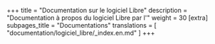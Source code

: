 +++
title = "Documentation sur le logiciel Libre"
description = "Documentation à propos du logiciel Libre par l'"
weight = 30
[extra]
subpages_title = "Documentations"
translations = [
    "documentation/logiciel_libre/_index.en.md"
]
+++
